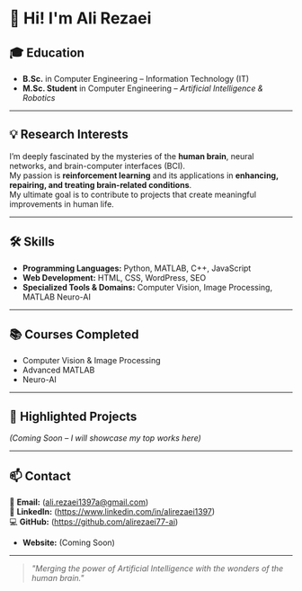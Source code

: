 # 👋 Hi! I'm Ali Rezaei  

## 🎓 Education  
- **B.Sc.** in Computer Engineering – Information Technology (IT)  
- **M.Sc. Student** in Computer Engineering – *Artificial Intelligence & Robotics*  

---

## 💡 Research Interests  
I’m deeply fascinated by the mysteries of the **human brain**, neural networks, and brain-computer interfaces (BCI).  
My passion is **reinforcement learning** and its applications in **enhancing, repairing, and treating brain-related conditions**.  
My ultimate goal is to contribute to projects that create meaningful improvements in human life.  

---

## 🛠 Skills  
- **Programming Languages:** Python, MATLAB, C++, JavaScript  
- **Web Development:** HTML, CSS, WordPress, SEO  
- **Specialized Tools & Domains:** Computer Vision, Image Processing, MATLAB Neuro-AI  

---

## 📚 Courses Completed  
- Computer Vision & Image Processing  
- Advanced MATLAB  
- Neuro-AI  

---

## 🚀 Highlighted Projects  
*(Coming Soon – I will showcase my top works here)*  

---

## 📫 Contact  
📧 **Email:** (ali.rezaei1397a@gmail.com)  
🔗 **LinkedIn:** (https://www.linkedin.com/in/alirezaei1397)  
💻 **GitHub:** (https://github.com/alirezaei77-ai)
- **Website:** (Coming Soon) 

---

> *"Merging the power of Artificial Intelligence with the wonders of the human brain."*  
